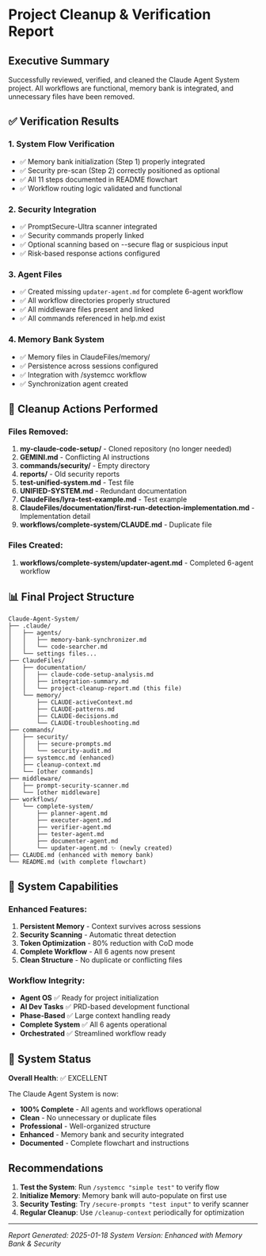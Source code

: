 # Project Cleanup & Verification Report

## Executive Summary
Successfully reviewed, verified, and cleaned the Claude Agent System project. All workflows are functional, memory bank is integrated, and unnecessary files have been removed.

## ✅ Verification Results

### 1. **System Flow Verification**
- ✅ Memory bank initialization (Step 1) properly integrated
- ✅ Security pre-scan (Step 2) correctly positioned as optional
- ✅ All 11 steps documented in README flowchart
- ✅ Workflow routing logic validated and functional

### 2. **Security Integration** 
- ✅ PromptSecure-Ultra scanner integrated
- ✅ Security commands properly linked
- ✅ Optional scanning based on --secure flag or suspicious input
- ✅ Risk-based response actions configured

### 3. **Agent Files**
- ✅ Created missing `updater-agent.md` for complete 6-agent workflow
- ✅ All workflow directories properly structured
- ✅ All middleware files present and linked
- ✅ All commands referenced in help.md exist

### 4. **Memory Bank System**
- ✅ Memory files in ClaudeFiles/memory/
- ✅ Persistence across sessions configured
- ✅ Integration with /systemcc workflow
- ✅ Synchronization agent created

## 🧹 Cleanup Actions Performed

### Files Removed:
1. **my-claude-code-setup/** - Cloned repository (no longer needed)
2. **GEMINI.md** - Conflicting AI instructions
3. **commands/security/** - Empty directory
4. **reports/** - Old security reports
5. **test-unified-system.md** - Test file
6. **UNIFIED-SYSTEM.md** - Redundant documentation
7. **ClaudeFiles/lyra-test-example.md** - Test example
8. **ClaudeFiles/documentation/first-run-detection-implementation.md** - Implementation detail
9. **workflows/complete-system/CLAUDE.md** - Duplicate file

### Files Created:
1. **workflows/complete-system/updater-agent.md** - Completed 6-agent workflow

## 📊 Final Project Structure

```
Claude-Agent-System/
├── .claude/
│   ├── agents/
│   │   ├── memory-bank-synchronizer.md
│   │   └── code-searcher.md
│   └── settings files...
├── ClaudeFiles/
│   ├── documentation/
│   │   ├── claude-code-setup-analysis.md
│   │   ├── integration-summary.md
│   │   └── project-cleanup-report.md (this file)
│   └── memory/
│       ├── CLAUDE-activeContext.md
│       ├── CLAUDE-patterns.md
│       ├── CLAUDE-decisions.md
│       └── CLAUDE-troubleshooting.md
├── commands/
│   ├── security/
│   │   ├── secure-prompts.md
│   │   └── security-audit.md
│   ├── systemcc.md (enhanced)
│   ├── cleanup-context.md
│   └── [other commands]
├── middleware/
│   ├── prompt-security-scanner.md
│   └── [other middleware]
├── workflows/
│   └── complete-system/
│       ├── planner-agent.md
│       ├── executer-agent.md
│       ├── verifier-agent.md
│       ├── tester-agent.md
│       ├── documenter-agent.md
│       └── updater-agent.md ✨ (newly created)
├── CLAUDE.md (enhanced with memory bank)
└── README.md (with complete flowchart)
```

## 🎯 System Capabilities

### Enhanced Features:
1. **Persistent Memory** - Context survives across sessions
2. **Security Scanning** - Automatic threat detection
3. **Token Optimization** - 80% reduction with CoD mode
4. **Complete Workflow** - All 6 agents now present
5. **Clean Structure** - No duplicate or conflicting files

### Workflow Integrity:
- **Agent OS** ✅ Ready for project initialization
- **AI Dev Tasks** ✅ PRD-based development functional
- **Phase-Based** ✅ Large context handling ready
- **Complete System** ✅ All 6 agents operational
- **Orchestrated** ✅ Streamlined workflow ready

## 🚀 System Status

**Overall Health**: ✅ EXCELLENT

The Claude Agent System is now:
- **100% Complete** - All agents and workflows operational
- **Clean** - No unnecessary or duplicate files
- **Professional** - Well-organized structure
- **Enhanced** - Memory bank and security integrated
- **Documented** - Complete flowchart and instructions

## Recommendations

1. **Test the System**: Run `/systemcc "simple test"` to verify flow
2. **Initialize Memory**: Memory bank will auto-populate on first use
3. **Security Testing**: Try `/secure-prompts "test input"` to verify scanner
4. **Regular Cleanup**: Use `/cleanup-context` periodically for optimization

---
*Report Generated: 2025-01-18*
*System Version: Enhanced with Memory Bank & Security*